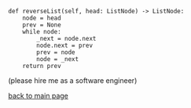 ```
def reverseList(self, head: ListNode) -> ListNode:
    node = head
    prev = None
    while node:
        _next = node.next
        node.next = prev
        prev = node
        node = _next
    return prev
```
(please hire me as a software engineer)

[back to main page](index.md)